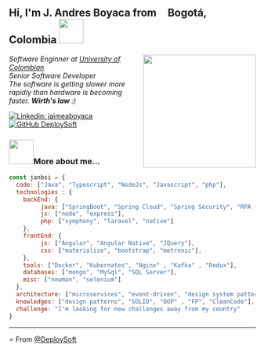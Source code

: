 <h2> Hi, I'm J. Andres Boyaca from <img src="https://image.flaticon.com/icons/svg/197/197575.svg" width="13"/> <b>Bogotá, Colombia</b> <img src="https://i.pinimg.com/originals/3d/47/4f/3d474f82ff71595e8081f9a120892ae8.gif" width="50"></h2>
<img align='right' src="https://media.giphy.com/media/PiQejEf31116URju4V/giphy.gif" width="230">
<p><em>Software Enginner at <a href="https://unipanamericana.edu.co/">University of Colombian</a><!--<img src="https://media.giphy.com/media/fYSnHlufseco8Fh93Z/giphy.gif" width="30">--></br>Senior Software Developer</em><br>
<em>The software is getting slower more rapidly than hardware is becoming faster.  <b>Wirth's law</b> :) </em>
</p>

[![Linkedin: jaimeaboyaca](https://img.shields.io/badge/-jaimeaboyaca-blue?style=flat-square&logo=Linkedin&logoColor=white&link=https://www.linkedin.com/in/jaimeaboyaca/)](https://www.linkedin.com/in/jaimeaboyaca/)
[![GitHub DeploySoft](https://img.shields.io/github/followers/DeploySoft?label=follow&style=social)](https://github.com/DeploySoft)

### <img src="https://static.ezgif.com/images/bg-white.gif" width="50">More about me...  

```javascript
const janbsi = {
  code: ["Java", "Typescript", "NodeJs", "Javascript", "php"],
  technologies : {
    backEnd: {
         java: ["SpringBoot", "Spring Cloud", "Spring Security", "RPA (Eclipse)", "Java EE"],
         js: ["node", "express"],
         php: ["symphony", "laravel", "native"]
    },
    frontEnd: {
         js: ["Angular", "Angular Native", "JQuery"],
         css: ["materialize", "bootstrap", "metronic"],
    },
    tools: ["Docker", "Kubernates", "Nginx" , "Kafka" , "Redux"],
    databases: ["mongo", "MySql", "SQL Server"],
    misc: ["newman", "selenium"]
  },
  architecture: ["microservices", "event-driven", "design system pattern"],
  knowledges: ["design patterns", "SOLID", "OOP" , "FP", "CleanCode"],
  challenge: "I'm looking for new challenges away from my country"
}
```
---


⭐️ From [@DeploySoft](https://github.com/DeploySoft)
